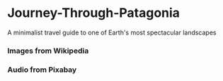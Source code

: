 # Journey-Through-Patagonia
A minimalist travel guide to one of Earth's most spectacular landscapes

### Images from Wikipedia
### Audio from Pixabay

